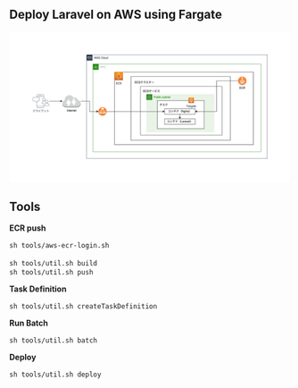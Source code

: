 ## Deploy Laravel on AWS using Fargate
![infrastructure-overview](images/infrastructure.png)

## Tools

**ECR push**
```
sh tools/aws-ecr-login.sh

sh tools/util.sh build
sh tools/util.sh push
```

**Task Definition**
```
sh tools/util.sh createTaskDefinition
```

**Run Batch**
```
sh tools/util.sh batch
```


**Deploy**
```
sh tools/util.sh deploy
```
